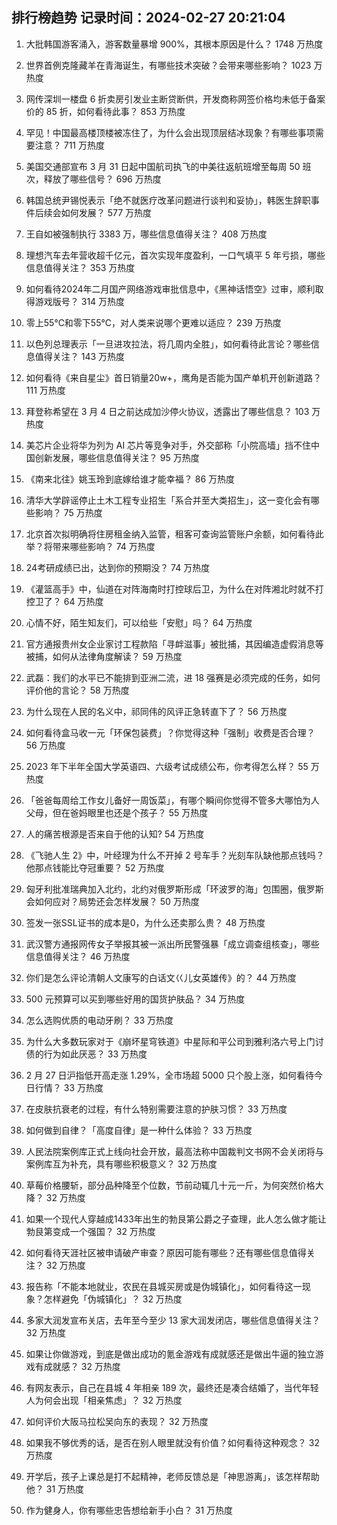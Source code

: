 
## 排行榜趋势 记录时间：2024-02-27 20:21:04
  
  1. 大批韩国游客涌入，游客数量暴增 900%，其根本原因是什么？ 1748 万热度
    
  2. 世界首例克隆藏羊在青海诞生，有哪些技术突破？会带来哪些影响？ 1023 万热度
    
  3. 网传深圳一楼盘 6 折卖房引发业主断贷断供，开发商称网签价格均未低于备案价的 85 折，如何看待此事？ 853 万热度
    
  4. 罕见！中国最高楼顶楼被冻住了，为什么会出现顶层结冰现象？有哪些事项需要注意？ 711 万热度
    
  5. 美国交通部宣布 3 月 31 日起中国航司执飞的中美往返航班增至每周 50 班次，释放了哪些信号？ 696 万热度
    
  6. 韩国总统尹锡悦表示「绝不就医疗改革问题进行谈判和妥协」，韩医生辞职事件后续会如何发展？ 577 万热度
    
  7. 王自如被强制执行 3383 万，哪些信息值得关注？ 408 万热度
    
  8. 理想汽车去年营收超千亿元，首次实现年度盈利，一口气填平 5 年亏损，哪些信息值得关注？ 353 万热度
    
  9. 如何看待2024年二月国产网络游戏审批信息中，《黑神话悟空》过审，顺利取得游戏版号？ 314 万热度
    
  10. 零上55℃和零下55℃，对人类来说哪个更难以适应？ 239 万热度
    
  11. 以色列总理表示「一旦进攻拉法，将几周内全胜」，如何看待此言论？哪些信息值得关注？ 143 万热度
    
  12. 如何看待《来自星尘》首日销量20w+，鹰角是否能为国产单机开创新道路？ 111 万热度
    
  13. 拜登称希望在 3 月 4 日之前达成加沙停火协议，透露出了哪些信息？ 103 万热度
    
  14. 美芯片企业将华为列为 AI 芯片等竞争对手，外交部称「小院高墙」挡不住中国创新发展，哪些信息值得关注？ 95 万热度
    
  15. 《南来北往》姚玉玲到底嫁给谁才能幸福？ 86 万热度
    
  16. 清华大学辟谣停止土木工程专业招生「系合并至大类招生」，这一变化会有哪些影响？ 75 万热度
    
  17. 北京首次拟明确将住房租金纳入监管，租客可查询监管账户余额，如何看待此举？将带来哪些影响？ 74 万热度
    
  18. 24考研成绩已出，达到你的预期没？ 74 万热度
    
  19. 《灌篮高手》中，仙道在对阵海南时打控球后卫，为什么在对阵湘北时就不打控卫了？ 64 万热度
    
  20. 心情不好，陌生知友们，可以给些「安慰」吗？ 64 万热度
    
  21. 官方通报贵州女企业家讨工程款陷「寻衅滋事」被批捕，其因编造虚假消息等被捕，如何从法律角度解读？ 59 万热度
    
  22. 武磊：我们的水平已不能排到亚洲二流，进 18 强赛是必须完成的任务，如何评价他的言论？ 58 万热度
    
  23. 为什么现在人民的名义中，祁同伟的风评正急转直下了？ 56 万热度
    
  24. 如何看待盒马收一元「环保包装费」？你觉得这种「强制」收费是否合理？ 56 万热度
    
  25. 2023 年下半年全国大学英语四、六级考试成绩公布，你考得怎么样？ 55 万热度
    
  26. 「爸爸每周给工作女儿备好一周饭菜」，有哪个瞬间你觉得不管多大哪怕为人父母，但在爸妈眼里也还是个孩子？ 55 万热度
    
  27. 人的痛苦根源是否来自于他的认知? 54 万热度
    
  28. 《飞驰人生 2》中，叶经理为什么不开掉 2 号车手？光刻车队缺他那点钱吗？他那点钱能比夺冠重要？ 52 万热度
    
  29. 匈牙利批准瑞典加入北约，北约对俄罗斯形成「环波罗的海」包围圈，俄罗斯会如何应对？局势还会怎样发展？ 50 万热度
    
  30. 签发一张SSL证书的成本是0，为什么还卖那么贵？ 48 万热度
    
  31. 武汉警方通报网传女子举报其被一派出所民警强暴「成立调查组核查」，哪些信息值得关注？ 46 万热度
    
  32. 你们是怎么评论清朝人文康写的白话文巜儿女英雄传》的？ 44 万热度
    
  33. 500 元预算可以买到哪些好用的国货护肤品？ 34 万热度
    
  34. 怎么选购优质的电动牙刷？ 33 万热度
    
  35. 为什么大多数玩家对于《崩坏星穹铁道》中星际和平公司到雅利洛六号上门讨债的行为如此厌恶？ 33 万热度
    
  36. 2 月 27 日沪指低开高走涨 1.29%，全市场超 5000 只个股上涨，如何看待今日行情？ 33 万热度
    
  37. 在皮肤抗衰老的过程，有什么特别需要注意的护肤习惯？ 33 万热度
    
  38. 如何做到自律？「高度自律」是一种什么体验？ 33 万热度
    
  39. 人民法院案例库正式上线向社会开放，最高法称中国裁判文书网不会关闭将与案例库互为补充，具有哪些积极意义？ 32 万热度
    
  40. 草莓价格腰斩，部分品种降至个位数，节前动辄几十元一斤，为何突然价格大降？ 32 万热度
    
  41. 如果一个现代人穿越成1433年出生的勃艮第公爵之子查理，此人怎么做才能让勃艮第变成一个强国？ 32 万热度
    
  42. 如何看待天涯社区被申请破产审查？原因可能有哪些？还有哪些信息值得关注？ 32 万热度
    
  43. 报告称「不能本地就业，农民在县城买房或是伪城镇化」，如何看待这一现象？怎样避免「伪城镇化」？ 32 万热度
    
  44. 多家大润发宣布关店，去年至今至少 13 家大润发闭店，哪些信息值得关注？ 32 万热度
    
  45. 如果让你做游戏，到底是做出成功的氪金游戏有成就感还是做出牛逼的独立游戏有成就感？ 32 万热度
    
  46. 有网友表示，自己在县城 4 年相亲 189 次，最终还是凑合结婚了，当代年轻人为何会出现「相亲焦虑」？ 32 万热度
    
  47. 如何评价大阪马拉松吴向东的表现？ 32 万热度
    
  48. 如果我不够优秀的话，是否在别人眼里就没有价值？如何看待这种观念？ 32 万热度
    
  49. 开学后，孩子上课总是打不起精神，老师反馈总是「神思游离」，该怎样帮助他？ 31 万热度
    
  50. 作为健身人，你有哪些忠告想给新手小白？ 31 万热度
    